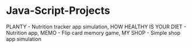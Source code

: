 # Java-Script-Projects
PLANTY - Nutrition tracker app simulation, HOW HEALTHY IS YOUR DIET - Nutrition app, MEMO - Flip card memory game, MY SHOP - Simple shop app simulation
